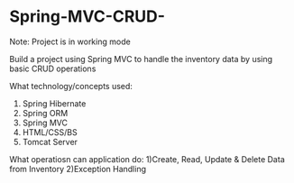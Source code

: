 # Spring-MVC-CRUD-

Note: Project is in working mode

Build a project using Spring MVC to handle the inventory data by using basic CRUD operations

What technology/concepts used:
  1) Spring Hibernate
  2) Spring ORM
  3) Spring MVC
  4) HTML/CSS/BS
  4) Tomcat Server

What operatiosn can application do:
  1)Create, Read, Update & Delete Data from Inventory
  2)Exception Handling
